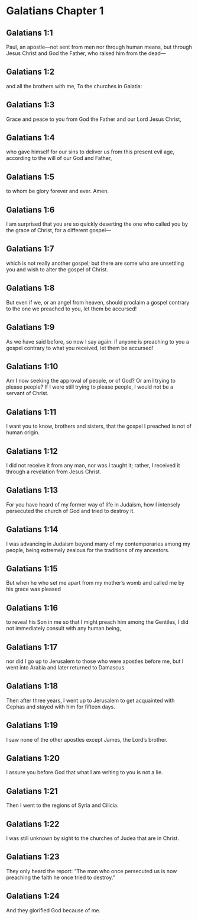 # Galatians Chapter 1

## Galatians 1:1
Paul, an apostle—not sent from men nor through human means, but through Jesus Christ and God the Father, who raised him from the dead—

## Galatians 1:2
and all the brothers with me, To the churches in Galatia:

## Galatians 1:3
Grace and peace to you from God the Father and our Lord Jesus Christ,

## Galatians 1:4
who gave himself for our sins to deliver us from this present evil age, according to the will of our God and Father,

## Galatians 1:5
to whom be glory forever and ever. Amen.

## Galatians 1:6
I am surprised that you are so quickly deserting the one who called you by the grace of Christ, for a different gospel—

## Galatians 1:7
which is not really another gospel; but there are some who are unsettling you and wish to alter the gospel of Christ.

## Galatians 1:8
But even if we, or an angel from heaven, should proclaim a gospel contrary to the one we preached to you, let them be accursed!

## Galatians 1:9
As we have said before, so now I say again: if anyone is preaching to you a gospel contrary to what you received, let them be accursed!

## Galatians 1:10
Am I now seeking the approval of people, or of God? Or am I trying to please people? If I were still trying to please people, I would not be a servant of Christ.

## Galatians 1:11
I want you to know, brothers and sisters, that the gospel I preached is not of human origin.

## Galatians 1:12
I did not receive it from any man, nor was I taught it; rather, I received it through a revelation from Jesus Christ.

## Galatians 1:13
For you have heard of my former way of life in Judaism, how I intensely persecuted the church of God and tried to destroy it.

## Galatians 1:14
I was advancing in Judaism beyond many of my contemporaries among my people, being extremely zealous for the traditions of my ancestors.

## Galatians 1:15
But when he who set me apart from my mother’s womb and called me by his grace was pleased

## Galatians 1:16
to reveal his Son in me so that I might preach him among the Gentiles, I did not immediately consult with any human being,

## Galatians 1:17
nor did I go up to Jerusalem to those who were apostles before me, but I went into Arabia and later returned to Damascus.

## Galatians 1:18
Then after three years, I went up to Jerusalem to get acquainted with Cephas and stayed with him for fifteen days.

## Galatians 1:19
I saw none of the other apostles except James, the Lord’s brother.

## Galatians 1:20
I assure you before God that what I am writing to you is not a lie.

## Galatians 1:21
Then I went to the regions of Syria and Cilicia.

## Galatians 1:22
I was still unknown by sight to the churches of Judea that are in Christ.

## Galatians 1:23
They only heard the report: “The man who once persecuted us is now preaching the faith he once tried to destroy.”

## Galatians 1:24
And they glorified God because of me.
